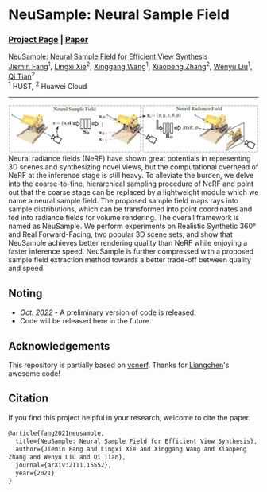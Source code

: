 # NeuSample: Neural Sample Field

### [Project Page](https://jaminfong.cn/neusample/) | [Paper](https://arxiv.org/abs/2111.15552)

[NeuSample: Neural Sample Field for Efficient View Synthesis](https://arxiv.org/abs/2111.15552)   
[Jiemin Fang](https://jaminfong.cn/)<sup>1</sup>, [Lingxi Xie](http://lingxixie.com/)<sup>2</sup>, [Xinggang Wang](https://xinggangw.info/)<sup>1</sup>, [Xiaopeng Zhang](https://sites.google.com/site/zxphistory/)<sup>2</sup>, [Wenyu Liu](http://eic.hust.edu.cn/professor/liuwenyu/)<sup>1</sup>, [Qi Tian](https://scholar.google.com/citations?hl=en&user=61b6eYkAAAAJ)<sup>2</sup>  
<sup>1</sup> HUST, <sup>2</sup> Huawei Cloud

-----------------------------
![framework](./imgs/framework.jpg)
Neural radiance fields (NeRF) have shown great potentials in representing 3D scenes and synthesizing novel views, but the computational overhead of NeRF at the inference stage is still heavy. To alleviate the burden, we delve into the coarse-to-fine, hierarchical sampling procedure of NeRF and point out that the coarse stage can be replaced by a lightweight module which we name a neural sample field. The proposed sample field maps rays into sample distributions, which can be transformed into point coordinates and fed into radiance fields for volume rendering. The overall framework is named as NeuSample. We perform experiments on Realistic Synthetic 360° and Real Forward-Facing, two popular 3D scene sets, and show that NeuSample achieves better rendering quality than NeRF while enjoying a faster inference speed. NeuSample is further compressed with a proposed sample field extraction method towards a better trade-off between quality and speed.

## Noting
* *Oct. 2022* - A preliminary version of code is released.
* Code will be released here in the future.

## Acknowledgements
This repository is partially based on [vcnerf](https://github.com/lsongx/vcnerf). Thanks for [Liangchen](https://github.com/lsongx)'s awesome code!

## Citation
If you find this project helpful in your research, welcome to cite the paper.
```
@article{fang2021neusample,
  title={NeuSample: Neural Sample Field for Efficient View Synthesis},
  author={Jiemin Fang and Lingxi Xie and Xinggang Wang and Xiaopeng Zhang and Wenyu Liu and Qi Tian},
  journal={arXiv:2111.15552},
  year={2021}
}
```
